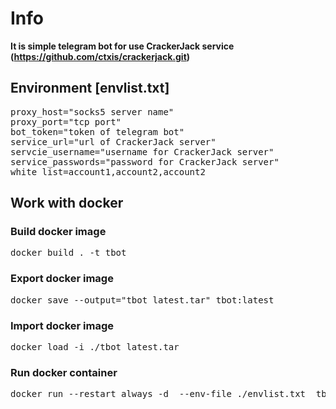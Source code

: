 # Info
**It is simple telegram bot for use CrackerJack service (https://github.com/ctxis/crackerjack.git)**
## Environment [envlist.txt]
<pre>
proxy_host="socks5 server name"
proxy_port="tcp port"
bot_token="token of telegram bot"
service_url="url of CrackerJack server"
servcie_username="username for CrackerJack server"
service_passwords="password for CrackerJack server"
white_list=account1,account2,account2
</pre>

## Work with docker
### Build docker image
<pre>
docker build . -t tbot
</pre>
### Export docker image
<pre>
docker save --output="tbot_latest.tar" tbot:latest
</pre>
### Import docker image
<pre>
docker load -i ./tbot_latest.tar
</pre>
### Run docker container
<pre>
docker run --restart always -d  --env-file ./envlist.txt  tbot:latest
</pre>
